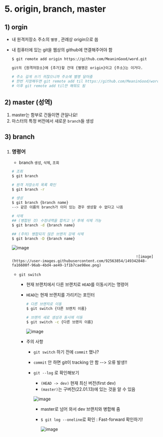 # 5. origin, branch, master



## 1) orgin

- 내 원격저장소 주소의 `별명` , 관례상 origin으로 씀

- 내 컴퓨터에 있는 git을 웹상의 github에 연결해주어야 함

  ```bash
  $ git remote add origin https://github.com/MeaninGood/word.git
  
  git의 {원격저장소}에 {추가}할 건데 {별명은 origin}이고 {주소}는 이거다.
  
  # 주소 길게 쓰기 귀찮으니까 주소에 별명 달아줌
  # 한번 지정해두면 git remote add til https://github.com/MeaninGood/word.git로 지정 후
  # 이후 git remote add til만 해줘도 됨
  ```

  



## 2) master (성역)

1. master는 함부로 건들이면 큰일나요!
2. 마스터의 특정 버전에서 새로운  `branch`들 생성



## 3) branch

1. ### 명령어

   -  branch `생성`, `삭제`, `조회` 

   ```bash
   # 조회
   $ git branch
   
   # 원격 저장소의 목록 확인
   $ git branch -r
   
   # 생성
   $ git branch {branch name}
   --> 같은 이름의 branch가 이미 있는 경우 생성할 수 없다고 나옴
   
   # 삭제
   ## (병합된 것) 수정내역을 합치고 난 후에 삭제 가능
   $ git branch -d {branch name}
   
   ## (주의) 병합되지 않은 브랜치 강제 삭제
   $ git branch -D {branch name}
   
   ```
   
   
   ![image](https://user-images.githubusercontent.com/92563854/149342805-7e8fa71e-68a2-4974-a35b-5cc118da4e57.png)


   																![image](https://user-images.githubusercontent.com/92563854/149342848-fa16600f-96ab-4bd4-ae49-1f1b7cae98ee.png)

   


   - `git switch`
   
     - 현재 브랜치에서 다른 브랜치로 `HEAD`를 이동시키는 명령어
     
     - `HEAD`는 현재 브랜치를 가리키는 포인터
     
       ```bash
       # 다른 브랜치로 이동
       $ git switch {다른 브랜치 이름}
       
       # 브랜치 새로 생성과 동시에 이동
       $ git switch -c {다른 브랜치 이름}
       ```
     
       ![image](https://user-images.githubusercontent.com/92563854/149342900-3595eef8-bcc9-4b1c-a5a3-84d4c1f5141e.png)
     
       
     
     - 주의 사항
       - `git switch` 하기 전에 `commit` 했나?
       
       - `commit` 안 하면 git이 tracking 안 함 --> 오류 발생!!
       
       - `git --log` 로 확인해보기
       
         - `(HEAD -> dev)` 현재 최신 버전(first dev)
         - `(master)`는 구버전(22.01.13)에 있는 것을 알 수 있음
       
         ![image](https://user-images.githubusercontent.com/92563854/149342936-efdf558e-a6af-465f-a2db-d885cc03fca9.png)
       
         -  master로 넘어 와서 dev 브랜치와 병합해 줌
       
         - `$ git log --oneline`로 확인 : Fast-forward 확인하기!
       
           ![image](https://user-images.githubusercontent.com/92563854/149342965-51efde5f-86d9-4fee-a7ef-8d3c9a8ad36e.png)
